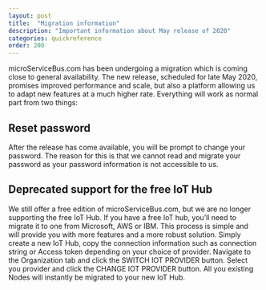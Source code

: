 ```yaml
---
layout: post
title:  "Migration information"
description: "Important information about May release of 2020"
categories: quickreference
order: 200
---
```

microServiceBus.com has been undergoing a migration which is coming close to general availability. The new release, scheduled for late May 2020, promises improved performance and scale, but also a platform allowing us to adapt new features at a much higher rate.
Everything will work as normal part from two things:

##  Reset password
After the release has come available, you will be prompt to change your password. The reason for this is that we cannot read and migrate your password as your password information is not accessible to us.

## Deprecated support for the free IoT Hub
We still offer a free edition of microServiceBus.com, but we are no longer supporting the free IoT Hub. If you have a free IoT hub, you’ll need to migrate it to one from Microsoft, AWS or IBM. This process is simple and will provide you with more features and a more robust solution.
Simply create a new IoT Hub, copy the connection information such as connection string or Access token depending on your choice of provider. Navigate to the Organization tab and click the SWITCH IOT PROVIDER button. Select you provider and click the CHANGE IOT PROVIDER button. All you existing Nodes will instantly be migrated to your new IoT Hub.
